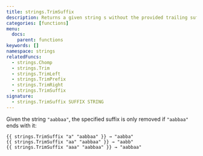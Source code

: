 ```yaml
---
title: strings.TrimSuffix
description: Returns a given string s without the provided trailing suffix string. If s doesn't end with suffix, s is returned unchanged.
categories: [functions]
menu:
  docs:
    parent: functions
keywords: []
namespace: strings
relatedFuncs:
  - strings.Chomp
  - strings.Trim
  - strings.TrimLeft
  - strings.TrimPrefix
  - strings.TrimRight
  - strings.TrimSuffix
signature:
  - strings.TrimSuffix SUFFIX STRING
---
```


Given the string `"aabbaa"`, the specified suffix is only removed if `"aabbaa"` ends with it:

    {{ strings.TrimSuffix "a" "aabbaa" }} → "aabba"
    {{ strings.TrimSuffix "aa" "aabbaa" }} → "aabb"
    {{ strings.TrimSuffix "aaa" "aabbaa" }} → "aabbaa"
